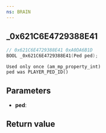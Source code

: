 ```yaml
---
ns: BRAIN
---
```

## _0x621C6E4729388E41

```c
// 0x621C6E4729388E41 0xA0DA6B1D
BOOL _0x621C6E4729388E41(Ped ped);
```

```
Used only once (am_mp_property_int)  
ped was PLAYER_PED_ID()  
```

## Parameters
* **ped**: 

## Return value
